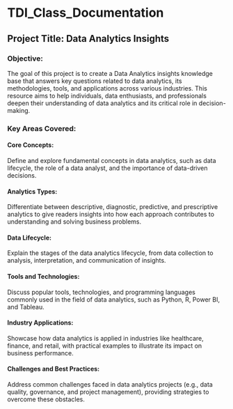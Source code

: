 # TDI_Class_Documentation
## Project Title: Data Analytics Insights

### Objective:
The goal of this project is to create a Data Analytics insights knowledge base that answers key questions related to data analytics, its methodologies, tools, and applications across various industries. This resource aims to help individuals, data enthusiasts, and professionals deepen their understanding of data analytics and its critical role in decision-making.

### Key Areas Covered:
#### Core Concepts:
Define and explore fundamental concepts in data analytics, such as data lifecycle, the role of a data analyst, and the importance of data-driven decisions.

#### Analytics Types:
Differentiate between descriptive, diagnostic, predictive, and prescriptive analytics to give readers insights into how each approach contributes to understanding and solving business problems.

#### Data Lifecycle:
Explain the stages of the data analytics lifecycle, from data collection to analysis, interpretation, and communication of insights.

#### Tools and Technologies:
Discuss popular tools, technologies, and programming languages commonly used in the field of data analytics, such as Python, R, Power BI, and Tableau.

#### Industry Applications:
Showcase how data analytics is applied in industries like healthcare, finance, and retail, with practical examples to illustrate its impact on business performance.

#### Challenges and Best Practices:
Address common challenges faced in data analytics projects (e.g., data quality, governance, and project management), providing strategies to overcome these obstacles.

